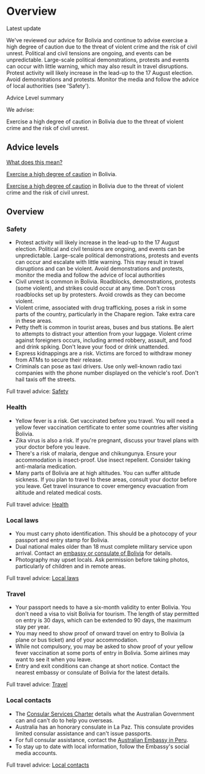 # Overview

Latest update

We've reviewed our advice for Bolivia and continue to advise exercise a high degree of caution due to the threat of violent crime and the risk of civil unrest. Political and civil tensions are ongoing, and events can be unpredictable. Large-scale political demonstrations, protests and events can occur with little warning, which may also result in travel disruptions. Protest activity will likely increase in the lead-up to the 17 August election. Avoid demonstrations and protests. Monitor the media and follow the advice of local authorities (see 'Safety').

Advice Level summary

We advise:

Exercise a high degree of caution in Bolivia due to the threat of violent crime and the risk of civil unrest.

## Advice levels

[What does this mean?](/before-you-go/travel-advice-explained/)

[Exercise a high degree of caution](https://www.smartraveller.gov.au/consular-services/travel-advice-explained#level2 ) in Bolivia.

[Exercise a high degree of caution](https://www.smartraveller.gov.au/consular-services/travel-advice-explained#level2 ) in Bolivia due to the threat of violent crime and the risk of civil unrest.

## Overview

### Safety

* Protest activity will likely increase in the lead-up to the 17 August election. Political and civil tensions are ongoing, and events can be unpredictable. Large-scale political demonstrations, protests and events can occur and escalate with little warning. This may result in travel disruptions and can be violent. Avoid demonstrations and protests, monitor the media and follow the advice of local authorities
* Civil unrest is common in Bolivia. Roadblocks, demonstrations, protests (some violent), and strikes could occur at any time. Don't cross roadblocks set up by protesters. Avoid crowds as they can become violent.
* Violent crime, associated with drug trafficking, poses a risk in some parts of the country, particularly in the Chapare region. Take extra care in these areas.
* Petty theft is common in tourist areas, buses and bus stations. Be alert to attempts to distract your attention from your luggage. Violent crime against foreigners occurs, including armed robbery, assault, and food and drink spiking. Don't leave your food or drink unattended.
* Express kidnappings are a risk. Victims are forced to withdraw money from ATMs to secure their release.
* Criminals can pose as taxi drivers. Use only well-known radio taxi companies with the phone number displayed on the vehicle's roof. Don't hail taxis off the streets.

Full travel advice: [Safety](#safety)

### Health

* Yellow fever is a risk. Get vaccinated before you travel. You will need a yellow fever vaccination certificate to enter some countries after visiting Bolivia.
* Zika virus is also a risk. If you're pregnant, discuss your travel plans with your doctor before you leave.
* There's a risk of malaria, dengue and chikungunya. Ensure your accommodation is insect-proof. Use insect repellent. Consider taking anti-malaria medication.
* Many parts of Bolivia are at high altitudes. You can suffer altitude sickness. If you plan to travel to these areas, consult your doctor before you leave. Get travel insurance to cover emergency evacuation from altitude and related medical costs.

Full travel advice: [Health](#health)

### Local laws

* You must carry photo identification. This should be a photocopy of your passport and entry stamp for Bolivia.
* Dual national males older than 18 must complete military service upon arrival. Contact an [embassy or consulate of Bolivia](https://protocol.dfat.gov.au/Public/Missions/28) for details.
* Photography may upset locals. Ask permission before taking photos, particularly of children and in remote areas.

Full travel advice: [Local laws](#local-laws)

### Travel

* Your passport needs to have a six-month validity to enter Bolivia. You don't need a visa to visit Bolivia for tourism. The length of stay permitted on entry is 30 days, which can be extended to 90 days, the maximum stay per year.
* You may need to show proof of onward travel on entry to Bolivia (a plane or bus ticket) and of your accommodation.
* While not compulsory, you may be asked to show proof of your yellow fever vaccination at some ports of entry in Bolivia. Some airlines may want to see it when you leave.
* Entry and exit conditions can change at short notice. Contact the nearest embassy or consulate of Bolivia for the latest details.

Full travel advice: [Travel](#travel)

### Local contacts

* The [Consular Services Charter](https://www.smartraveller.gov.au/node/46) details what the Australian Government can and can't do to help you overseas.
* Australia has an honorary consulate in La Paz. This consulate provides limited consular assistance and can't issue passports.
* For full consular assistance, contact the [Australian Embassy in Peru](https://peru.embassy.gov.au/lima/home.html).
* To stay up to date with local information, follow the Embassy's social media accounts.

Full travel advice: [Local contacts](#local-contacts)